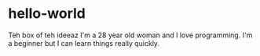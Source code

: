 # hello-world
Teh box of teh ideeaz
I'm a 28 year old woman and I love programming. I'm a beginner but I can learn things really quickly.
